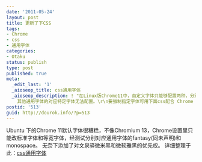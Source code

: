 ```yaml
---
date: '2011-05-24'
layout: post
title: 更新了下CSS
tags:
- Chrome
- css
- 通用字体
categories:
- Otaku
status: publish
type: post
published: true
meta:
  _edit_last: '1'
  _aioseop_title: css通用字体
  _aioseop_description: ! "在Linux版Chrome11中，自定义字体只能够配置两种，分别是标准字体和宽度固定的字体，经测试分别对应Fantasy和Monospace，
    其他通用字体的对应特定字体无法配置。\r\n要强制指定字体可用下面css配合 Chrome Stylist 实现。但会覆盖其他所有字体。"
postid: '513'
guid: http://dourok.info/?p=513
---
```

Ubuntu 下的Chrome 11默认字体很糟糕，不像Chromium
13，Chrome设置里只能改标准字体和等宽字体，经测试分别对应通用字体的fantasy(同未声明)和monospace。
无奈下添加了对文泉驿微米黑和微软雅黑的优先权。
详细整理于此：[css通用字体](http://dourok.info/wiki/doku.php/%E7%BC%96%E7%A0%81/css/css%E9%80%9A%E7%94%A8%E5%AD%97%E4%BD%93)

